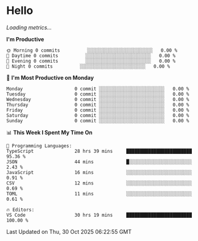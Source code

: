 # Hello

<!-- METRICS:START -->
<p><em>Loading metrics…</em></p>
<!-- METRICS:END -->

<!--START_SECTION:waka-->
**I'm Productive**

```text
🌞 Morning 0 commits          ░░░░░░░░░░░░░░░░░░░░░░░░   0.00 % 
🌆 Daytime 0 commits          ░░░░░░░░░░░░░░░░░░░░░░░░   0.00 % 
🌃 Evening 0 commits          ░░░░░░░░░░░░░░░░░░░░░░░░   0.00 % 
🌙 Night 0 commits          ░░░░░░░░░░░░░░░░░░░░░░░░   0.00 % 
```
📅 **I'm Most Productive on Monday**

```text
Monday                   0 commit ░░░░░░░░░░░░░░░░░░░░░░░░   0.00 % 
Tuesday                  0 commit ░░░░░░░░░░░░░░░░░░░░░░░░   0.00 % 
Wednesday                0 commit ░░░░░░░░░░░░░░░░░░░░░░░░   0.00 % 
Thursday                 0 commit ░░░░░░░░░░░░░░░░░░░░░░░░   0.00 % 
Friday                   0 commit ░░░░░░░░░░░░░░░░░░░░░░░░   0.00 % 
Saturday                 0 commit ░░░░░░░░░░░░░░░░░░░░░░░░   0.00 % 
Sunday                   0 commit ░░░░░░░░░░░░░░░░░░░░░░░░   0.00 % 
```

📊 **This Week I Spent My Time On**

```text
💬 Programming Languages: 
TypeScript               28 hrs 39 mins     ████████████████████████   95.36 % 
JSON                     44 mins            █░░░░░░░░░░░░░░░░░░░░░░░   2.43 % 
JavaScript               16 mins            ░░░░░░░░░░░░░░░░░░░░░░░░   0.91 % 
CSV                      12 mins            ░░░░░░░░░░░░░░░░░░░░░░░░   0.69 % 
TOML                     11 mins            ░░░░░░░░░░░░░░░░░░░░░░░░   0.61 % 

🔥 Editors: 
VS Code                  30 hrs 19 mins     ████████████████████████   100.00 % 
```

 Last Updated on Thu, 30 Oct 2025 06:22:55 GMT
<!--END_SECTION:waka-->
